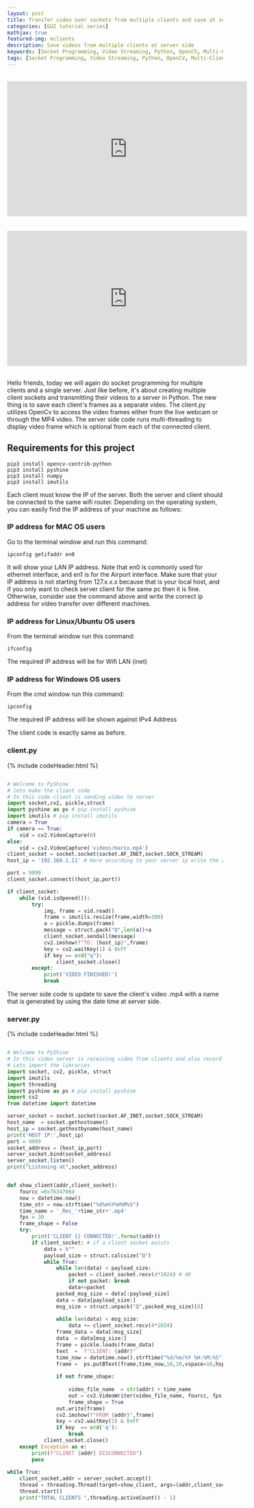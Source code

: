 ```yaml
---
layout: post
title: Transfer video over sockets from multiple clients and save at server side with a name
categories: [GUI tutorial series]
mathjax: true
featured-img: mclients
description: Save videos from multiple clients at server side
keywords: [Socket Programming, Video Streaming, Python, OpenCV, Multi-Client, Server-Side Saving]
tags: [Socket Programming, Video Streaming, Python, OpenCV, Multi-Client]
---
```


<br>
<div align="center">
<iframe width="560" height="315" src="https://www.youtube.com/embed/1skHb3IjOr4" frameborder="0" allow="accelerometer; autoplay; clipboard-write; encrypted-media; gyroscope; picture-in-picture" allowfullscreen></iframe>
</div>
<br>


<br>
<div align="center">
<iframe width="560" height="315" src="https://www.youtube.com/embed/zZ6pdZ-_1XE" title="YouTube video player" frameborder="0" allow="accelerometer; autoplay; clipboard-write; encrypted-media; gyroscope; picture-in-picture" allowfullscreen></iframe>
</div>
<br>

Hello friends, today we will again do socket programming for multiple clients and a single server. Just like before, it's about creating multiple client sockets and transmitting their 
videos to a server in Python. The new thing is to save each client's frames as a separate video. The client.py utilizes OpenCv to access the video frames either from the live webcam or through the MP4 video. The server side code 
runs multi-threading to display video frame which is optional from each of the connected client. 

## Requirements for this project

```
pip3 install opencv-contrib-python
pip3 install pyshine
pip3 install numpy
pip3 install imutils
```

Each client must know the IP of the server. Both the server and client should be connected to the same wifi router. Depending on the operating system, you can easily find the IP address of your machine as follows:

### IP address for MAC OS users

Go to the terminal window and run this command:

```
ipconfig getifaddr en0

```
It will show your LAN IP address. Note that en0 is commonly used for ethernet interface, and en1 is for the Airport interface. Make sure that your IP address is not starting from 127.x.x.x because that is your local host, and if you only want to check server client for the same pc then it is fine. Otherwise, consider use the command above and write the correct ip address for video transfer over different machines. 


###  IP address for Linux/Ubuntu OS users

From the terminal window run this command:

```
ifconfig
```
The required IP address will be for Wifi LAN (inet)

###  IP address for Windows OS users

From the cmd window run this command:

```
ipconfig
```

The required IP address will be shown against IPv4 Address

The client code is exactly same as before.

### client.py
{% include codeHeader.html %}
```python

# Welcome to PyShine
# lets make the client code
# In this code client is sending video to server
import socket,cv2, pickle,struct
import pyshine as ps # pip install pyshine
import imutils # pip install imutils
camera = True
if camera == True:
	vid = cv2.VideoCapture(0)
else:
	vid = cv2.VideoCapture('videos/mario.mp4')
client_socket = socket.socket(socket.AF_INET,socket.SOCK_STREAM)
host_ip = '192.168.1.11' # Here according to your server ip write the address

port = 9999
client_socket.connect((host_ip,port))

if client_socket: 
	while (vid.isOpened()):
		try:
			img, frame = vid.read()
			frame = imutils.resize(frame,width=380)
			a = pickle.dumps(frame)
			message = struct.pack("Q",len(a))+a
			client_socket.sendall(message)
			cv2.imshow(f"TO: {host_ip}",frame)
			key = cv2.waitKey(1) & 0xFF
			if key == ord("q"):
				client_socket.close()
		except:
			print('VIDEO FINISHED!')
			break

```

The server side code is update to save the client's video .mp4 with a name that is generated by using the date time at server side.

### server.py
{% include codeHeader.html %}
```python

# Welcome to PyShine
# In this video server is receiving video from clients and also record them with any names
# Lets import the libraries
import socket, cv2, pickle, struct
import imutils
import threading
import pyshine as ps # pip install pyshine
import cv2
from datetime import datetime

server_socket = socket.socket(socket.AF_INET,socket.SOCK_STREAM)
host_name  = socket.gethostname()
host_ip = socket.gethostbyname(host_name)
print('HOST IP:',host_ip)
port = 9999
socket_address = (host_ip,port)
server_socket.bind(socket_address)
server_socket.listen()
print("Listening at",socket_address)


def show_client(addr,client_socket):
    fourcc =0x7634706d 
    now = datetime.now()
    time_str = now.strftime("%d%m%Y%H%M%S")
    time_name = '_Rec_'+time_str+'.mp4'
    fps = 30
    frame_shape = False
    try:
        print('CLIENT {} CONNECTED!'.format(addr))
        if client_socket: # if a client socket exists
            data = b""
            payload_size = struct.calcsize("Q")
            while True:
                while len(data) < payload_size:
                    packet = client_socket.recv(4*1024) # 4K
                    if not packet: break
                    data+=packet
                packed_msg_size = data[:payload_size]
                data = data[payload_size:]
                msg_size = struct.unpack("Q",packed_msg_size)[0]
                
                while len(data) < msg_size:
                    data += client_socket.recv(4*1024)
                frame_data = data[:msg_size]
                data  = data[msg_size:]
                frame = pickle.loads(frame_data)
                text  =  f"CLIENT: {addr}"
                time_now = datetime.now().strftime("%d/%m/%Y %H:%M:%S")
                frame =  ps.putBText(frame,time_now,10,10,vspace=10,hspace=1,font_scale=0.7, background_RGB=(255,0,0),text_RGB=(255,250,250))
                
                if not frame_shape:
                    
                    video_file_name  = str(addr) + time_name
                    out = cv2.VideoWriter(video_file_name, fourcc, fps, (frame.shape[1], frame.shape[0]), True)
                    frame_shape = True
                out.write(frame)
                cv2.imshow(f"FROM {addr}",frame)
                key = cv2.waitKey(1) & 0xFF
                if key  == ord('q'):
                    break
            client_socket.close()
    except Exception as e:
        print(f"CLINET {addr} DISCONNECTED")
        pass
		
while True:
	client_socket,addr = server_socket.accept()
	thread = threading.Thread(target=show_client, args=(addr,client_socket))
	thread.start()
	print("TOTAL CLIENTS ",threading.activeCount() - 1)
	

```





